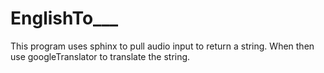 # EnglishTo___
This program uses sphinx to pull audio input to return a string. When then use googleTranslator to translate the string.  
